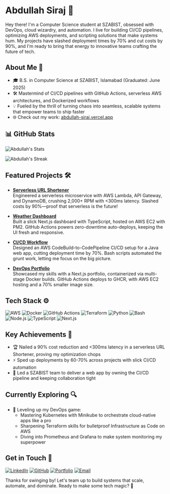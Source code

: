 # Abdullah Siraj 🌌

Hey there! I'm a Computer Science student at SZABIST, obsessed with DevOps, cloud wizardry, and automation. I live for building CI/CD pipelines, optimizing AWS deployments, and scripting solutions that make systems hum. My projects have slashed deployment times by 70% and cut costs by 90%, and I'm ready to bring that energy to innovative teams crafting the future of tech.

## About Me 🚀

- 🎓 B.S. in Computer Science at SZABIST, Islamabad (Graduated: June 2025)
- 🛠️ Mastermind of CI/CD pipelines with GitHub Actions, serverless AWS architectures, and Dockerized workflows
- 💡 Fueled by the thrill of turning chaos into seamless, scalable systems that empower teams to ship faster
- 🌐 Check out my work: [abdullah-siraj.vercel.app](https://abdullah-siraj.vercel.app/)

## 📊 GitHub Stats

![Abdullah's Stats](https://github-readme-stats.vercel.app/api?username=Abdullah021Siraj&theme=midnight-purple&show_icons=true&hide_border=true&count_private=true)

![Abdullah's Streak](https://github-readme-streak-stats.herokuapp.com/?user=Abdullah021Siraj&theme=midnight-purple&hide_border=true)


## Featured Projects 🛠️

- **[Serverless URL Shortener](https://github.com/Abdullah021Siraj/url-shortener)**  
  Engineered a serverless microservice with AWS Lambda, API Gateway, and DynamoDB, crushing 2,000+ RPM with <300ms latency. Slashed costs by 90%—proof that serverless is the future!

- **[Weather Dashboard](https://github.com/Abdullah021Siraj/weather-dashboard)**  
  Built a slick Next.js dashboard with TypeScript, hosted on AWS EC2 with PM2. GitHub Actions powers zero-downtime auto-deploys, keeping the UI fresh and responsive.

- **[CI/CD Workflow](https://github.com/Abdullah021Siraj/cicd-aws)**  
  Designed an AWS CodeBuild-to-CodePipeline CI/CD setup for a Java web app, cutting deployment time by 70%. Bash scripts automated the grunt work, letting me focus on the big picture.

- **[DevOps Portfolio](https://github.com/Abdullah021Siraj/devops-portfolio)**  
  Showcased my skills with a Next.js portfolio, containerized via multi-stage Docker builds. GitHub Actions deploys to GHCR, with AWS EC2 hosting and a 70% smaller image size.

## Tech Stack ⚙️

![AWS](https://skillicons.dev/icons?i=aws) ![Docker](https://skillicons.dev/icons?i=docker) ![GitHub Actions](https://skillicons.dev/icons?i=githubactions) ![Terraform](https://skillicons.dev/icons?i=terraform) ![Python](https://skillicons.dev/icons?i=python) ![Bash](https://skillicons.dev/icons?i=bash) ![Node.js](https://skillicons.dev/icons?i=nodejs) ![TypeScript](https://skillicons.dev/icons?i=typescript) ![Next.js](https://skillicons.dev/icons?i=nextjs)

## Key Achievements 🌟

- 🏆 Nailed a 90% cost reduction and <300ms latency in a serverless URL Shortener, proving my optimization chops
- ⚡ Sped up deployments by 60-70% across projects with slick CI/CD automation
- 🤝 Led a SZABIST team to deliver a web app by owning the CI/CD pipeline and keeping collaboration tight

## Currently Exploring 🔍

- 🚀 Leveling up my DevOps game:
  - Mastering Kubernetes with Minikube to orchestrate cloud-native apps like a pro
  - Sharpening Terraform skills for bulletproof Infrastructure as Code on AWS
  - Diving into Prometheus and Grafana to make system monitoring my superpower

## Get in Touch 📡

[![LinkedIn](https://skillicons.dev/icons?i=linkedin)](https://www.linkedin.com/in/abdullah021siraj) [![GitHub](https://skillicons.dev/icons?i=github)](https://github.com/Abdullah021Siraj) [![Portfolio](https://skillicons.dev/icons?i=vercel)](https://abdullah-siraj.vercel.app) [![Email](https://skillicons.dev/icons?i=gmail)](mailto:dev.abdullah21@gmail.com)

Thanks for swinging by! Let's team up to build systems that scale, automate, and dominate. Ready to make some tech magic? 🚀
